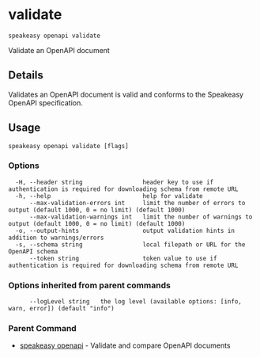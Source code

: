 # validate  
`speakeasy openapi validate`  


Validate an OpenAPI document  

## Details

Validates an OpenAPI document is valid and conforms to the Speakeasy OpenAPI specification.

## Usage

```
speakeasy openapi validate [flags]
```

### Options

```
  -H, --header string                 header key to use if authentication is required for downloading schema from remote URL
  -h, --help                          help for validate
      --max-validation-errors int     limit the number of errors to output (default 1000, 0 = no limit) (default 1000)
      --max-validation-warnings int   limit the number of warnings to output (default 1000, 0 = no limit) (default 1000)
  -o, --output-hints                  output validation hints in addition to warnings/errors
  -s, --schema string                 local filepath or URL for the OpenAPI schema
      --token string                  token value to use if authentication is required for downloading schema from remote URL
```

### Options inherited from parent commands

```
      --logLevel string   the log level (available options: [info, warn, error]) (default "info")
```

### Parent Command

* [speakeasy openapi](README.md)	 - Validate and compare OpenAPI documents
